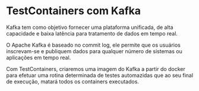 # TestContainers com Kafka

Kafka  tem como objetivo fornecer uma  plataforma unificada, de alta capacidade e baixa latência para tratamento de dados em tempo real.

O Apache Kafka é baseado no commit log, ele permite que os usuários inscrevam-se e publiquem dados para qualquer número de sistemas ou aplicações em tempo real.

Com TestContainers, criaremos uma imagem do Kafka a partir do docker para efetuar uma rotina determinada de testes automazidas que ao seu final de execução, matará todos os containers executados.
